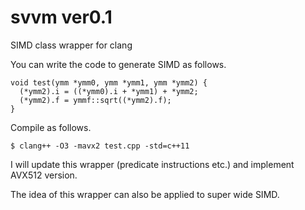# svvm ver0.1
SIMD class wrapper for clang

You can write the code to generate SIMD as follows.

```
void test(ymm *ymm0, ymm *ymm1, ymm *ymm2) {
  (*ymm2).i = ((*ymm0).i + *ymm1) + *ymm2;
  (*ymm2).f = ymmf::sqrt((*ymm2).f);
}
```

Compile as follows.

```
$ clang++ -O3 -mavx2 test.cpp -std=c++11
```

I will update this wrapper (predicate instructions etc.) and implement AVX512 version.

The idea of this wrapper can also be applied to super wide SIMD.